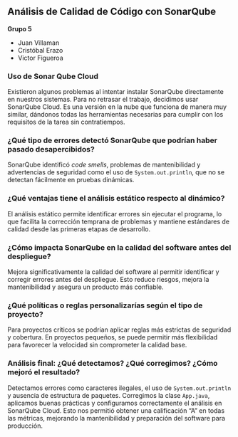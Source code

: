 ## Análisis de Calidad de Código con SonarQube

**Grupo 5**  
- Juan Villaman  
- Cristóbal Erazo  
- Victor Figueroa  

### Uso de Sonar Qube Cloud
Existieron algunos problemas al intentar instalar SonarQube directamente en nuestros sistemas. Para no retrasar el trabajo, decidimos usar SonarQube Cloud. Es una versión en la nube que funciona de manera muy similar, dándonos todas las herramientas necesarias para cumplir con los requisitos de la tarea sin contratiempos.

### ¿Qué tipo de errores detectó SonarQube que podrían haber pasado desapercibidos?
SonarQube identificó *code smells*, problemas de mantenibilidad y advertencias de seguridad como el uso de `System.out.println`, que no se detectan fácilmente en pruebas dinámicas.

### ¿Qué ventajas tiene el análisis estático respecto al dinámico?
El análisis estático permite identificar errores sin ejecutar el programa, lo que facilita la corrección temprana de problemas y mantiene estándares de calidad desde las primeras etapas de desarrollo.

### ¿Cómo impacta SonarQube en la calidad del software antes del despliegue?
Mejora significativamente la calidad del software al permitir identificar y corregir errores antes del despliegue. Esto reduce riesgos, mejora la mantenibilidad y asegura un producto más confiable.

### ¿Qué políticas o reglas personalizarías según el tipo de proyecto?
Para proyectos críticos se podrían aplicar reglas más estrictas de seguridad y cobertura. En proyectos pequeños, se puede permitir más flexibilidad para favorecer la velocidad sin comprometer la calidad base.

### Análisis final: ¿Qué detectamos? ¿Qué corregimos? ¿Cómo mejoró el resultado?
Detectamos errores como caracteres ilegales, el uso de `System.out.println` y ausencia de estructura de paquetes. Corregimos la clase `App.java`, aplicamos buenas prácticas y configuramos correctamente el análisis en SonarQube Cloud. Esto nos permitió obtener una calificación “A” en todas las métricas, mejorando la mantenibilidad y preparación del software para producción.
